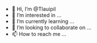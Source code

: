 - 👋 Hi, I’m @Tlauipil
- 👀 I’m interested in ...
- 🌱 I’m currently learning ...
- 💞️ I’m looking to collaborate on ...
- 📫 How to reach me ...

<!---
Tlauipil/Tlauipil is a ✨ special ✨ repository because its `README.md` (this file) appears on your GitHub profile.
You can click the Preview link to take a look at your changes.
--->
